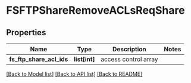 # FSFTPShareRemoveACLsReqShare

## Properties
Name | Type | Description | Notes
------------ | ------------- | ------------- | -------------
**fs_ftp_share_acl_ids** | **list[int]** | access control array | 

[[Back to Model list]](../README.md#documentation-for-models) [[Back to API list]](../README.md#documentation-for-api-endpoints) [[Back to README]](../README.md)


